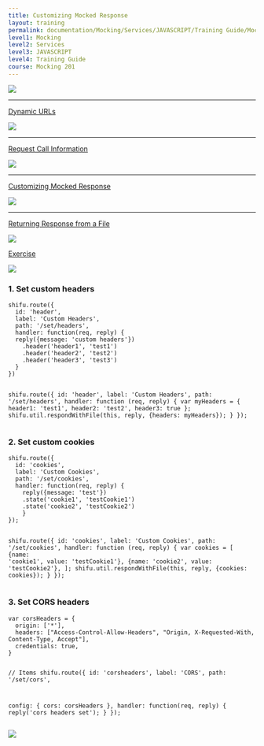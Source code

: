 ```yaml
---
title: Customizing Mocked Response
layout: training
permalink: documentation/Mocking/Services/JAVASCRIPT/Training Guide/Mocking 201/Customizing Mocked Response
level1: Mocking
level2: Services
level3: JAVASCRIPT
level4: Training Guide
course: Mocking 201
---
```

<div class="sidebar">
<div class="training-doc-link">
<div class ="training-doc-link-left">
<img class="training-doc-link-left__img" src="{{site.baseurl}}/images/training/checked.png" srcset="{{site.baseurl}}/images/training/checked%402x.png 2x, {{site.baseurl}}/images/training/checked%403x.png 3x" /><hr class="training-doc-link-left__hr training-doc-link-left__hr-completed" /></div>
<p class="training-doc-link__text">
<a class="training-doc-link__text-completed" href="./Dynamic URLs">Dynamic URLs</a></p>
</div>
<div class="training-doc-link">
<div class ="training-doc-link-left">
<img class="training-doc-link-left__img" src="{{site.baseurl}}/images/training/checked.png" srcset="{{site.baseurl}}/images/training/checked%402x.png 2x, {{site.baseurl}}/images/training/checked%403x.png 3x" /><hr class="training-doc-link-left__hr training-doc-link-left__hr-completed" /></div>
<p class="training-doc-link__text">
<a class="training-doc-link__text-completed" href="./Request Call Information">Request Call Information</a></p>
</div>
<div class="training-doc-link">
<div class ="training-doc-link-left">
<img class="training-doc-link-left__img" src="{{site.baseurl}}/images/training/actived.png" srcset="{{site.baseurl}}/images/training/actived%402x.png 2x, {{site.baseurl}}/images/training/actived%403x.png 3x" /><hr class="training-doc-link-left__hr training-doc-link-left__hr-pending" /></div>
<p class="training-doc-link__text">
<a class="training-doc-link__text-current" href="./Customizing Mocked Response">Customizing Mocked Response</a></p>
</div>
<div class="training-doc-link">
<div class ="training-doc-link-left">
<img class="training-doc-link-left__img" src="{{site.baseurl}}/images/training/unread.png" srcset="{{site.baseurl}}/images/training/unread%402x.png 2x, {{site.baseurl}}/images/training/unread%403x.png 3x" /><hr class="training-doc-link-left__hr training-doc-link-left__hr-pending" /></div>
<p class="training-doc-link__text">
<a class="training-doc-link__text-pending" href="./Returning Response from a File">Returning Response from a File</a></p>
</div>
<div class="training-doc-link">
<div class ="training-doc-link-left">
<img class="training-doc-link-left__img" src="{{site.baseurl}}/images/training/unread.png" srcset="{{site.baseurl}}/images/training/unread%402x.png 2x, {{site.baseurl}}/images/training/unread%403x.png 3x" /></div>
<p class="training-doc-link__text">
<a class="training-doc-link__text-pending" href="./Exercise">Exercise</a></p>
</div>
</div>
<div class="training-doc-nav-btn">
<a href="./Request Call Information"><img src="{{site.baseurl}}/images/training/btn-left.png" srcset="{{site.baseurl}}/images/training/btn-left%402x.png 2x, {{site.baseurl}}/images/training/btn-left%403x.png 3x" /></a>
</div>
<div class="training-content markdown">
<h3>1. Set custom headers</h3>
<pre><code class="language-js">shifu.route({
  id: 'header',
  label: 'Custom Headers',
  path: '/set/headers',
  handler: function(req, reply) {
  reply({message: 'custom headers'})
    .header('header1', 'test1')
    .header('header2', 'test2')
    .header('header3', 'test3')
  }
})
 
shifu.route({
  id: 'header',
  label: 'Custom Headers',
  path: '/set/headers',
  handler: function (req, reply) {
    var myHeaders = {
      header1: 'test1',
      header2: 'test2',
      header3: true
    };
    shifu.util.respondWithFile(this, reply, {headers: myHeaders});
  }
});
</code></pre>
<h3>2. Set custom cookies</h3>
<pre><code class="language-js">shifu.route({
  id: 'cookies',
  label: 'Custom Cookies',
  path: '/set/cookies',
  handler: function(req, reply) {
    reply({message: 'test'})
    .state('cookie1', 'testCookie1')
    .state('cookie2', 'testCookie2')
    }
});
 
shifu.route({
  id: 'cookies',
  label: 'Custom Cookies',
  path: '/set/cookies',
  handler: function (req, reply) {
    var cookies = [
      {name: 'cookie1', value: 'testCookie1'},
      {name: 'cookie2', value: 'testCookie2'},
    ];
    shifu.util.respondWithFile(this, reply, {cookies: cookies});
  }
});
</code></pre>
<h3>3. Set CORS headers</h3>
<pre><code class="language-js">var corsHeaders = {
  origin: ['*'],
  headers: [&quot;Access-Control-Allow-Headers&quot;, &quot;Origin, X-Requested-With, Content-Type, Accept&quot;],
  credentials: true,
}
 
// Items
shifu.route({
  id: 'corsheaders',
  label: 'CORS',
  path: '/set/cors',
 
  config: {
    cors: corsHeaders
  },
  handler: function(req, reply) {
    reply('cors headers set');
  }
});
</code></pre>
</div>
<div class="training-doc-nav-btn">
<a href="./Returning Response from a File"><img src="{{site.baseurl}}/images/training/btn-right.png" srcset="{{site.baseurl}}/images/training/btn-right%402x.png 2x, {{site.baseurl}}/images/training/btn-right%403x.png 3x" /></a>
</div>

